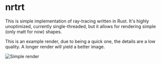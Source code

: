 # nrtrt
This is simple implementation of ray-tracing written in Rust.
It's highly unoptimized, currently single-threaded, but it allows for rendering simple (only matt for now) shapes.

This is an example render, due to being a quick one, the details are a low quality. A longer render will yield a better image.

![Simple render](https://raw.githubusercontent.com/krawacik3/nrtrt/master/image.png "Simple render")
